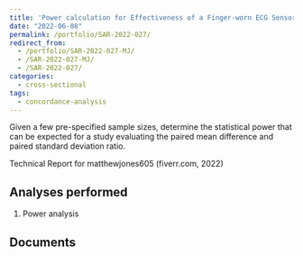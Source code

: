 ```yaml
---
title: 'Power calculation for Effectiveness of a Finger-worn ECG Sensor as a Clinical Event Monitor'
date: "2022-06-08"
permalink: /portfolio/SAR-2022-027/
redirect_from:
  - /portfolio/SAR-2022-027-MJ/
  - /SAR-2022-027-MJ/
  - /SAR-2022-027/
categories:
  - cross-sectional
tags:
  - concordance-analysis
---
```


Given a few pre-specified sample sizes, determine the statistical power that can be expected for a study evaluating the paired mean difference and paired standard deviation ratio.

<!-- Statistical Analysis for matthewjones605 (fiverr.com, 2022) -->
Technical Report for matthewjones605 (fiverr.com, 2022)

## Analyses performed

1. Power analysis

## Documents

<!-- The client has requested that this analysis be kept confidential until a future date, determined by the client. -->
<!-- All documents from this consultation are therefore not published online and only the title and year of the analysis will be included in the consultant's Portfolio. -->
<!-- After the agreed date is reached, the documents will be released. -->

<!-- The client has requested that this analysis be kept confidential. -->
<!-- All documents from this consultation are therefore not published online and only the title and year of the analysis will be included in the consultant's Portfolio. -->

<!-- ### Analytical Plan (SAP) -->

<!-- - [PDF][sap] -->

<!-- ### Statistical Analysis Report (SAR) -->

<!-- - [PDF][sar] -->

<!-- ## Associated analyses -->

<!-- This analysis is part of a larger project and is supported by other analyses, linked below. -->

<!-- **[assoc_title]** -->

<!-- <[assoc_link]> -->

<!-- --- -->

[sap]: /files/SAP-2022-027-MJ-v01.pdf
[sar]: /files/SAR-2022-027-MJ-v01.pdf
